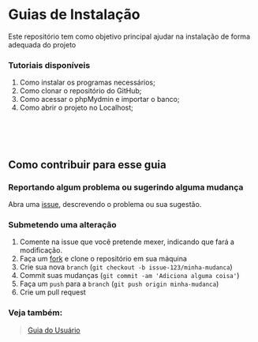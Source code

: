 # Guias de Instalação

Este repositório tem como objetivo principal ajudar na instalação de forma adequada do projeto

### Tutoriais disponíveis
   1. Como instalar os programas necessários;
   2. Como clonar o repositório do GitHub;
   3. Como acessar o phpMydmin e importar o banco;
   4. Como abrir o projeto no Localhost;

<br><br><br>

## Como contribuir para esse guia

### Reportando algum problema ou sugerindo alguma mudança

Abra uma [issue](https://github.com/RailsGirls-SP/guia-instalacao/issues/new), descrevendo o problema ou sua sugestão.

### Submetendo uma alteração

1. Comente na issue que você pretende mexer, indicando que fará a modificação.
1. Faça um [fork](https://github.com/RailsGirls-SP/guides/fork) e clone o repositório em sua máquina
1. Crie sua nova `branch` (`git checkout -b issue-123/minha-mudanca`)
1. Commit suas mudanças (`git commit -am 'Adiciona alguma coisa'`)
1. Faça um `push` para a `branch` (`git push origin minha-mudanca`)
1. Crie um pull request

### Veja também:
> [Guia do Usuário]()
